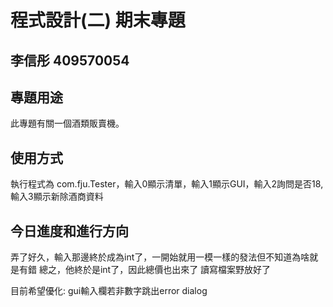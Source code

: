 # 程式設計(二) 期末專題
## 李信彤 409570054

## 專題用途
此專題有關一個酒類販賣機。

## 使用方式
執行程式為 com.fju.Tester，輸入0顯示清單，輸入1顯示GUI，輸入2詢問是否18,輸入3顯示新除酒商資料
## 今日進度和進行方向
弄了好久，輸入那邊終於成為int了，一開始就用一模一樣的發法但不知道為啥就是有錯
總之，他終於是int了，因此總價也出來了
讀寫檔案野放好了

目前希望優化:
gui輸入欄若非數字跳出error dialog